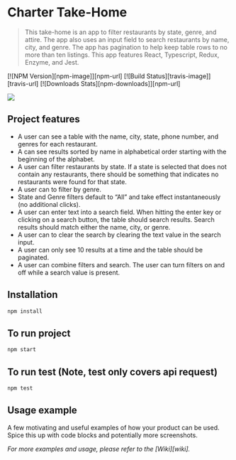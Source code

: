 # Charter Take-Home
> This take-home is an app to filter restaurants by state, genre, and attire. The app also uses an input field to search restaurants by name, city, and genre. The app has pagination to help keep table rows to no more than ten listings. This app features React, Typescript, Redux, Enzyme, and Jest.

[![NPM Version][npm-image]][npm-url]
[![Build Status][travis-image]][travis-url]
[![Downloads Stats][npm-downloads]][npm-url]

![](header.png)

## Project features

* A user can see a table with the name, city, state, phone number, and genres for each restaurant.
* A can see results sorted by name in alphabetical order starting with the beginning of the alphabet.
* ​A user can filter restaurants by state. If a state is selected that does not contain any restaurants, there should be something that indicates no restaurants were found for that state. 
* ​A user can to filter by genre.  
* State and Genre filters default to “All” and take effect instantaneously (no additional clicks). 
* A user can enter text into a search field. When hitting the enter key or clicking on a search button, the table should search results. Search results should match either the name, city, or genre.
* A user can to clear the search by clearing the text value in the search input.
* A user can only see 10 results at a time and the table should be paginated.
* A user can combine filters and search. The user can turn filters on and off
  while a search value is present.

## Installation

```sh
npm install
```

## To run project

```sh
npm start
```

## To run test (Note, test only covers api request)

```sh
npm test
```

## Usage example

A few motivating and useful examples of how your product can be used. Spice this up with code blocks and potentially more screenshots.

_For more examples and usage, please refer to the [Wiki][wiki]._



